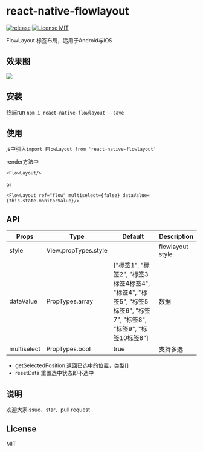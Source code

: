 # react-native-flowlayout

[ ![release](https://img.shields.io/badge/Release-V0.0.1-blue.svg)](https://github.com/a741762308/react-native-flowlayout/releases)
[![License MIT](http://img.shields.io/badge/license-MIT-orange.svg)](https://raw.githubusercontent.com/a741762308/react-native-flowlayout/master/LICENSE)

FlowLayout 标签布局，适用于Android与iOS

## 效果图

![](https://raw.githubusercontent.com/a741762308/react-native-flowlayout/master/Screenshots/react-native-flowlayout-screenshots.gif)

## 安装
终端run `npm i react-native-flowlayout --save`

## 使用
js中引入`import FlowLayout from 'react-native-flowlayout'`

render方法中
```
<FlowLayout/>
```
or
```
<FlowLayout ref="flow" multiselect={false} dataValue={this.state.monitorValue}/>
```

## API
|Props|Type|Default|Description|
| --- | --- | --- | --- |
|style|View.propTypes.style||flowlayout style|
|dataValue| PropTypes.array|["标签1", "标签2", "标签3标签4标签4", "标签4", "标签5", "标签5标签6", "标签7", "标签8", "标签9", "标签10标签8"]|数据|
|multiselect|PropTypes.bool|true|支持多选|

- getSelectedPosition
返回已选中的位置，类型[]
- resetData
重置选中状态即不选中

## 说明
欢迎大家issue、star、pull request
## License
MIT
